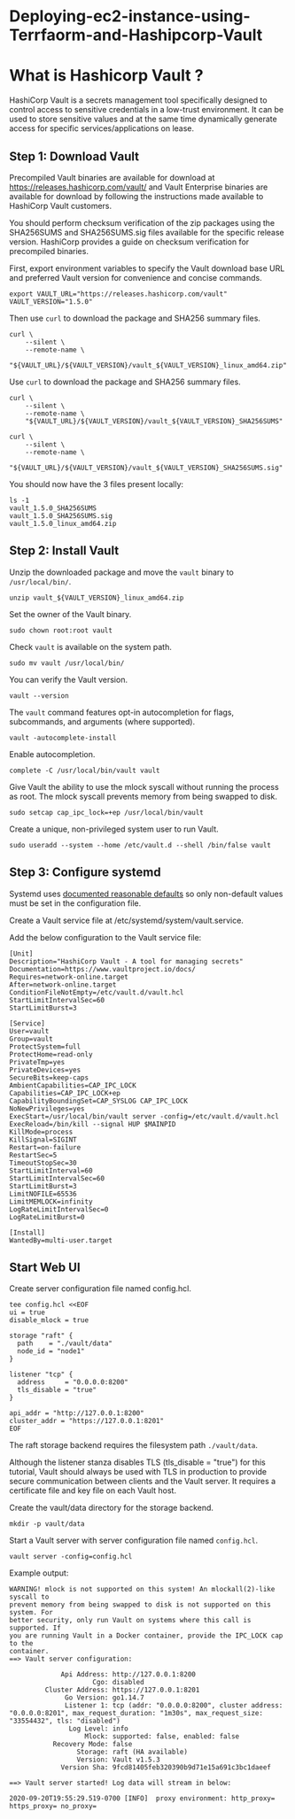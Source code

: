 # Deploying-ec2-instance-using-Terrfaorm-and-Hashipcorp-Vault

# What is Hashicorp Vault ?

HashiCorp Vault is a secrets management tool specifically designed to control access to sensitive credentials in a low-trust environment. It can be used to store sensitive values and at the same time dynamically generate access for specific services/applications on lease.

## Step 1: Download Vault
Precompiled Vault binaries are available for download at https://releases.hashicorp.com/vault/ and Vault Enterprise binaries are available for download by following the instructions made available to HashiCorp Vault customers.

You should perform checksum verification of the zip packages using the SHA256SUMS and SHA256SUMS.sig files available for the specific release version. HashiCorp provides a guide on checksum verification for precompiled binaries.

First, export environment variables to specify the Vault download base URL and preferred Vault version for convenience and concise commands.

```
export VAULT_URL="https://releases.hashicorp.com/vault" VAULT_VERSION="1.5.0"
```
Then use `curl` to download the package and SHA256 summary files.
```
curl \
    --silent \
    --remote-name \
   "${VAULT_URL}/${VAULT_VERSION}/vault_${VAULT_VERSION}_linux_amd64.zip"
```
Use `curl` to download the package and SHA256 summary files.

```
curl \
    --silent \
    --remote-name \
    "${VAULT_URL}/${VAULT_VERSION}/vault_${VAULT_VERSION}_SHA256SUMS"
```
```
curl \
    --silent \
    --remote-name \
    "${VAULT_URL}/${VAULT_VERSION}/vault_${VAULT_VERSION}_SHA256SUMS.sig"
```

You should now have the 3 files present locally:
```
ls -1
vault_1.5.0_SHA256SUMS
vault_1.5.0_SHA256SUMS.sig
vault_1.5.0_linux_amd64.zip
```

## Step 2: Install Vault

Unzip the downloaded package and move the `vault` binary to `/usr/local/bin/`.

```
unzip vault_${VAULT_VERSION}_linux_amd64.zip
```

Set the owner of the Vault binary.
```
sudo chown root:root vault
```
Check `vault` is available on the system path.
```
sudo mv vault /usr/local/bin/
```

You can verify the Vault version.
```
vault --version
```

The `vault` command features opt-in autocompletion for flags, subcommands, and arguments (where supported).
```
vault -autocomplete-install
```
Enable autocompletion.
```
complete -C /usr/local/bin/vault vault
```

Give Vault the ability to use the mlock syscall without running the process as root. The mlock syscall prevents memory from being swapped to disk.
```
sudo setcap cap_ipc_lock=+ep /usr/local/bin/vault
```

Create a unique, non-privileged system user to run Vault.
```
sudo useradd --system --home /etc/vault.d --shell /bin/false vault
```

## Step 3: Configure systemd

Systemd uses [documented reasonable defaults](https://www.freedesktop.org/software/systemd/man/systemd.directives.html) so only non-default values must be set in the configuration file.

Create a Vault service file at /etc/systemd/system/vault.service.

Add the below configuration to the Vault service file:

```
[Unit]
Description="HashiCorp Vault - A tool for managing secrets"
Documentation=https://www.vaultproject.io/docs/
Requires=network-online.target
After=network-online.target
ConditionFileNotEmpty=/etc/vault.d/vault.hcl
StartLimitIntervalSec=60
StartLimitBurst=3

[Service]
User=vault
Group=vault
ProtectSystem=full
ProtectHome=read-only
PrivateTmp=yes
PrivateDevices=yes
SecureBits=keep-caps
AmbientCapabilities=CAP_IPC_LOCK
Capabilities=CAP_IPC_LOCK+ep
CapabilityBoundingSet=CAP_SYSLOG CAP_IPC_LOCK
NoNewPrivileges=yes
ExecStart=/usr/local/bin/vault server -config=/etc/vault.d/vault.hcl
ExecReload=/bin/kill --signal HUP $MAINPID
KillMode=process
KillSignal=SIGINT
Restart=on-failure
RestartSec=5
TimeoutStopSec=30
StartLimitInterval=60
StartLimitIntervalSec=60
StartLimitBurst=3
LimitNOFILE=65536
LimitMEMLOCK=infinity
LogRateLimitIntervalSec=0
LogRateLimitBurst=0

[Install]
WantedBy=multi-user.target

```

## Start Web UI
Create server configuration file named config.hcl.

```
tee config.hcl <<EOF
ui = true
disable_mlock = true

storage "raft" {
  path    = "./vault/data"
  node_id = "node1"
}

listener "tcp" {
  address     = "0.0.0.0:8200"
  tls_disable = "true"
}

api_addr = "http://127.0.0.1:8200"
cluster_addr = "https://127.0.0.1:8201"
EOF
```

The raft storage backend requires the filesystem path `./vault/data`.

Although the listener stanza disables TLS (tls_disable = "true") for this tutorial, Vault should always be used with TLS in production to provide secure communication between clients and the Vault server. It requires a certificate file and key file on each Vault host.

Create the vault/data directory for the storage backend.
```
mkdir -p vault/data
```

Start a Vault server with server configuration file named `config.hcl`.
```
vault server -config=config.hcl
```
Example output:

```
WARNING! mlock is not supported on this system! An mlockall(2)-like syscall to
prevent memory from being swapped to disk is not supported on this system. For
better security, only run Vault on systems where this call is supported. If
you are running Vault in a Docker container, provide the IPC_LOCK cap to the
container.
==> Vault server configuration:

             Api Address: http://127.0.0.1:8200
                     Cgo: disabled
         Cluster Address: https://127.0.0.1:8201
              Go Version: go1.14.7
              Listener 1: tcp (addr: "0.0.0.0:8200", cluster address: "0.0.0.0:8201", max_request_duration: "1m30s", max_request_size: "33554432", tls: "disabled")
               Log Level: info
                   Mlock: supported: false, enabled: false
           Recovery Mode: false
                 Storage: raft (HA available)
                 Version: Vault v1.5.3
             Version Sha: 9fcd81405feb320390b9d71e15a691c3bc1daeef

==> Vault server started! Log data will stream in below:

2020-09-20T19:55:29.519-0700 [INFO]  proxy environment: http_proxy= https_proxy= no_proxy=
```

